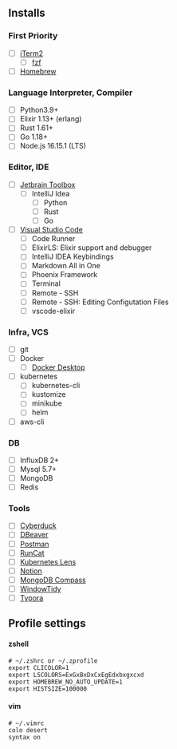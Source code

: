 ## Installs

### First Priority
- [ ] [iTerm2](https://iterm2.com/)
  - [ ] [fzf](https://github.com/junegunn/fzf)
- [ ] [Homebrew](https://brew.sh/)

### Language Interpreter, Compiler
- [ ] Python3.9+
- [ ] Elixir 1.13+ (erlang)
- [ ] Rust 1.61+
- [ ] Go 1.18+
- [ ] Node.js 16.15.1 (LTS)

### Editor, IDE
- [ ] [Jetbrain Toolbox](https://www.jetbrains.com/toolbox-app/)
  - [ ] IntelliJ Idea
    - [ ] Python
    - [ ] Rust
    - [ ] Go
- [ ] [Visual Studio Code](https://code.visualstudio.com/)
  - [ ] Code Runner
  - [ ] ElixirLS: Elixir support and debugger
  - [ ] IntelliJ IDEA Keybindings
  - [ ] Markdown All in One
  - [ ] Phoenix Framework
  - [ ] Terminal
  - [ ] Remote - SSH
  - [ ] Remote - SSH: Editing Configutation Files
  - [ ] vscode-elixir

### Infra, VCS
- [ ] git
- [ ] Docker
  - [ ] [Docker Desktop](https://www.docker.com/get-started/)
- [ ] kubernetes
  - [ ] kubernetes-cli
  - [ ] kustomize
  - [ ] minikube
  - [ ] helm
- [ ] aws-cli

### DB
- [ ] InfluxDB 2+
- [ ] Mysql 5.7+
- [ ] MongoDB
- [ ] Redis

### Tools
- [ ] [Cyberduck](https://cyberduck.io/)
- [ ] [DBeaver](https://dbeaver.io/)
- [ ] [Postman](https://www.postman.com/downloads/)
- [ ] [RunCat](https://kyome.io/runcat/index.html?lang=en)
- [ ] [Kubernetes Lens](https://k8slens.dev/)
- [ ] [Notion](https://www.notion.so/ko-kr/desktop)
- [ ] [MongoDB Compass](https://www.mongodb.com/products/compass)
- [ ] [WindowTidy](https://www.lightpillar.com/window-tidy.html)
- [ ] [Typora](https://typora.io/)

## Profile settings

#### zshell
```shell
# ~/.zshrc or ~/.zprofile
export CLICOLOR=1
export LSCOLORS=ExGxBxDxCxEgEdxbxgxcxd
export HOMEBREW_NO_AUTO_UPDATE=1
export HISTSIZE=100000
```

#### vim
```shell
# ~/.vimrc
colo desert
syntax on
```
